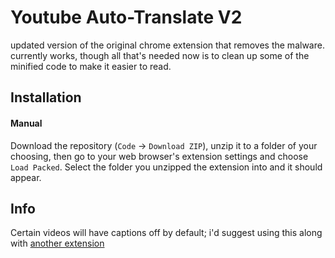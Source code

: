 # Youtube Auto-Translate V2
updated version of the original chrome extension that removes the malware.
currently works, though all that's needed now is to clean up some of the minified code to make it easier to read.

## Installation

#### Manual
Download the repository (`Code` -> `Download ZIP`), unzip it to a folder of your choosing, then go to your web browser's extension settings and choose `Load Packed`. Select the folder you unzipped the extension into and it should appear.

## Info
Certain videos will have captions off by default; i'd suggest using this along with [another extension](https://chromewebstore.google.com/detail/youtube-caption/fiaeclpicddpifeflpmlgmbjgaedladf)

